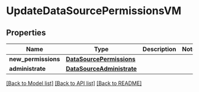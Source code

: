 # UpdateDataSourcePermissionsVM


## Properties
Name | Type | Description | Notes
------------ | ------------- | ------------- | -------------
**new_permissions** | [**DataSourcePermissions**](DataSourcePermissions.md) |  | 
**administrate** | [**DataSourceAdministrate**](DataSourceAdministrate.md) |  | 

[[Back to Model list]](../README.md#documentation-for-models) [[Back to API list]](../README.md#documentation-for-api-endpoints) [[Back to README]](../README.md)


